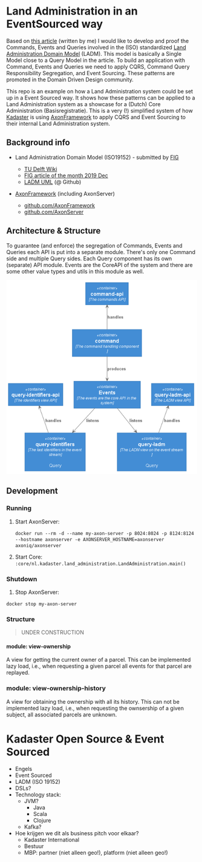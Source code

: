 # Land Administration in an EventSourced way

Based on [this article](https://medium.com/@marc.van.andel/paradigm-shift-from-single-model-to-commands-events-and-queries-ee68a97de9aa) (written by me) I would like to develop and proof the Commands, Events and Queries involved in the (ISO) standardized [Land Administration Domain Model](http://www.gdmc.nl/publications/2011/Land_Administration_Domain_Model.pdf) (LADM).
This model is basically a Single Model close to a Query Model in the article.
To build an application with Command, Events and Queries we need to apply CQRS, Command Query Responsibility Segregation, and Event Sourcing.
These patterns are promoted in the Domain Driven Design community.

This repo is an example on how a Land Administration system could be set up in a Event Sourced way.
It shows how these patterns can be applied to a Land Administration system as a showcase for a (Dutch) Core Administration (Basisregistratie).
This is a very (!) simplified system of how [Kadaster](www.kadaster.nl) is using [AxonFramework](http://www.axonframework.org) to apply CQRS and Event Sourcing to their internal Land Administration system.

## Background info

- Land Administration Domain Model (ISO19152) - submitted by [FIG](http://www.fig.net)
  - [TU Delft Wiki](https://wiki.tudelft.nl/bin/view/Research/ISO19152/WebHome)
  - [FIG article of the month 2019 Dec](http://www.fig.net/resources/monthly_articles/2019/Lemmen_etal_December_2019.asp)
  - [LADM UML](https://github.com/ISO-TC211/HMMG) (@ Github)

- [AxonFramework](http://www.axonframework.org) (including AxonServer)
  - [github.com/AxonFramework](https://github.com/AxonFramework/AxonFramework)
  - [github.com/AxonServer](https://github.com/AxonIQ/axon-server-se)

## Architecture & Structure

To guarantee (and enforce) the segregation of Commands, Events and Queries each API is put into a separate module. 
There's only one Command side and multiple Query sides.
Each Query component has its own (separate) API module.
Events are the CoreAPI of the system and there are some other value types and utils in this module as well.

<img src="Land_Administration_System_Module_Structure.png" alt="Land Administration System Module Structure">

## Development

### Running

1. Start AxonServer:
    ```
   docker run --rm -d --name my-axon-server -p 8024:8024 -p 8124:8124 --hostname axonserver -e AXONSERVER_HOSTNAME=axonserver axoniq/axonserver
    ```
1. Start Core: `:core/nl.kadaster.land_administration.LandAdministration.main()`

### Shutdown

1. Stop AxonServer:
```
docker stop my-axon-server
```

### Structure

> UNDER CONSTRUCTION

#### module: view-ownership

A view for getting the current owner of a parcel. This can be implemented lazy load, i.e.,  when requesting a given parcel all events for that parcel are replayed.

### module: view-ownership-history

A view for obtaining the ownership with all its history. This can not be implemented lazy load, i.e., when requesting the ownsership of a given subject, all associated parcels are unknown.

# Kadaster Open Source & Event Sourced

- Engels
- Event Sourced
- LADM (ISO 19152)
- DSLs?
- Technology stack:
  - JVM?
    - Java
    - Scala
    - Clojure
  - Kafka?
- Hoe krijgen we dit als business pitch voor elkaar?
  - Kadaster International
  - Bestuur
  - MBP: partner (niet alleen geo!), platform (niet alleen geo!)
  